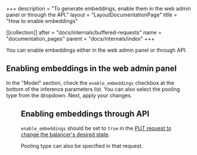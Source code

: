 +++
description = "To generate embeddings, enable them in the web admin panel or through the API."
layout = "LayoutDocumentationPage"
title = "How to enable embeddings"

[[collection]]
after = "docs/internals/buffered-requests"
name = "documentation_pages"
parent = "docs/internals/index"
+++

You can enable embeddings either in the web admin panel or through API.

## Enabling embeddings in the web admin panel

In the "Model" section, check the `enable_embeddings` checkbox at the bottom of the inference parameters list. You can also select the pooling type from the dropdown. Next, apply your changes.

<Figure 
    alt="Testing the request to generate tokens"
    src="resources/media/how-to-enable-embeddings/enable-embeddings-web.avif"
/>

## Enabling embeddings through API

`enable_embeddings` should be set to `true` in the [PUT request to change the balancer's desired state](api/management-service/put-balancer-desired-state). 

Pooling type can also be specified in that request.
